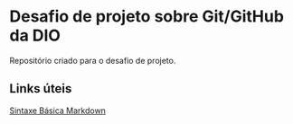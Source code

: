# Desafio de projeto sobre Git/GitHub da DIO
Repositório criado para o desafio de projeto.

## Links úteis
[Sintaxe Básica Markdown](www.markdownguide.org/basica-syntax/)
